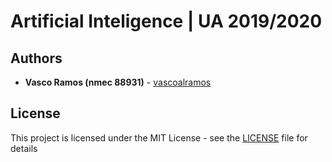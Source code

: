 # Artificial Inteligence | UA 2019/2020

## Authors
-   **Vasco Ramos (nmec 88931)** - [vascoalramos](https://github.com/vascoalramos)

## License
This project is licensed under the MIT License - see the [LICENSE](https://github.com/vascoalramos/ai/blob/master/LICENSE) file for details
